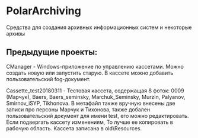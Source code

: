 # PolarArchiving
Средства для создания архивных информационных систем и некоторые архивы

## Предыдущие проекты:
CManager - Windows-приложение по управлению кассетами. Можно создать новую или запустить старую. В кассете можно добавить пользовательский fog-документ. 

Cassette_test20180311 - Тестовая кассета, содержащая 8 фоток: 0009 (Марчук), Baers, Baers_seminsky, Marchuk_Seminsky, Murzin, Palyanov, Smirnov_iSYP, Tikhonova. В метафайл также вручную внесены две записи про персоны Марчук и Тихонова, также добален пользовательский документ для имени test, его можно редактировать. Если подвергать кассету изменениям, То лучше ее копировать в рабочую область. Кассета записана в old\Resources.









